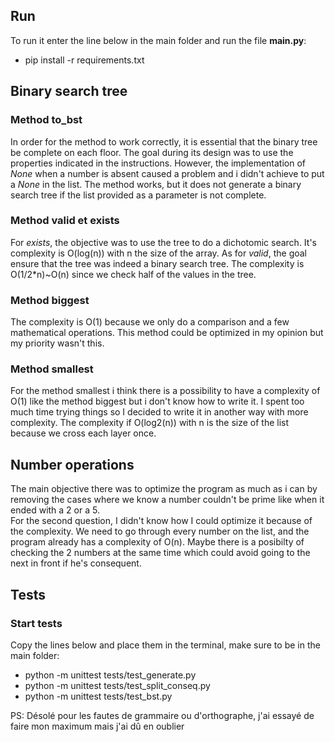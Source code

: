 ## Run
To run it enter the line below in the main folder and run the file **main.py**:
   - pip install -r requirements.txt

## Binary search tree
### Method to_bst
In order for the method to work correctly, it is essential that the binary tree be complete on each floor. The goal during its design was to use the properties indicated in the instructions.  However, the implementation of *None* when a number is absent caused a problem and i didn't achieve to put a *None* in the list. The method works, but it does not generate a binary search tree if the list provided as a parameter is not complete.

### Method valid et exists
For *exists*, the objective was to use the tree to do a dichotomic search. It's complexity is O(log(n)) with n the size of the array.
As for *valid*, the goal ensure that the tree was indeed a binary search tree. The complexity is O(1/2*n)~O(n) since we check half of the values in the tree. 


### Method biggest
The complexity is O(1) because we only do a comparison and a few mathematical operations. This method could be optimized in my opinion but my priority wasn't this.

### Method smallest
For the method smallest i think there is a possibility to have a complexity of O(1) like the method biggest but i don't know how to write it. I spent too much time trying things so I decided to write it in another way with more complexity. The complexity if O(log2(n)) with n is the size of the list because we cross each layer once.

## Number operations
The main objective there was to optimize the program as much as i can by removing the cases where we know a number couldn't be prime like when it ended with a 2 or a 5.\
For the second question, I didn't know how I could optimize it because of the complexity. We need to go through every number on the list, and the program already has a complexity of O(n). Maybe there is a posibilty of checking the 2 numbers at the same time which could avoid going to the next in front if he's consequent.

## Tests
### Start tests
Copy the lines below and place them in the terminal, make sure to be in the main folder:
 - python -m unittest tests/test_generate.py
 - python -m unittest tests/test_split_conseq.py
 - python -m unittest tests/test_bst.py

PS: Désolé pour les fautes de grammaire ou d'orthographe, j'ai essayé de faire mon maximum mais j'ai dû en oublier